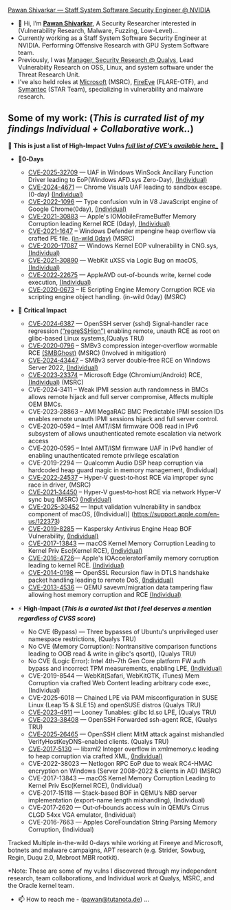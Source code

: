 [Pawan Shivarkar — Staff System Software Security Engineer @ NVIDIA](https://www.nvidia.com)

- 👋 Hi, I’m [**Pawan Shivarkar**](https://github.com/pawan-shivarkar), A Security Researcher interested in (Vulnerability Research, Malware, Fuzzing, Low-Level)...
-    Currently working as a Staff System Software Security Engineer at NVIDIA. Performing Offensive Research with GPU System Software team.
-    Previously, I was [Manager, Security Research @ Qualys](https://www.qualys.com), Lead Vulnerabiity Research on OSS, Linux, and system software under the Threat Research Unit.  
-    I’ve also held roles at [Microsoft](https://www.microsoft.com/en-us/msrc) (MSRC), [FireEye](https://www.fireeye.com) (FLARE-OTF), and [Symantec](https://www.broadcom.com/company/newsroom/press-releases?filtr=Symantec) (STAR Team), specializing in vulnerability and malware research.

Some of my work: (_This is currated list of my findings Individual + Collaborative work.._)
-------------------------------------------------------------------------------------------------------

🚨 **This is just a list of High‑Impact Vulns _[full list of CVE's available here_](https://github.com/pawan-shivarkar/List-of-CVE-s-)_** 🚨

- 🌟**0‑Days**
  - [CVE‑2025‑32709](https://msrc.microsoft.com/update-guide/en-US/advisory/CVE-2025-32709) — UAF in Windows WinSock Ancillary Function Driver leading to EoP(Windows AFD.sys Zero-Day), [(Individual)](https://msrc.microsoft.com/update-guide/en-US/advisory/CVE-2025-32709)
  - [CVE-2024-4671](https://msrc.microsoft.com/update-guide/vulnerability/CVE-2024-4671) — Chrome Visuals UAF leading to sandbox escape. (0-day) [(Individual)](https://msrc.microsoft.com/update-guide/vulnerability/CVE-2024-4671)
  - [CVE-2022-1096](https://msrc.microsoft.com/update-guide/vulnerability/CVE-2022-1096) — Type confusion vuln in V8 JavaScript engine of Google Chrome(0day), [(Individual)](https://msrc.microsoft.com/update-guide/vulnerability/CVE-2022-1096)
  - [CVE-2021-30883](https://support.apple.com/en-in/103159) — Apple's IOMobileFrameBuffer Memory Corruption leading Kernel RCE (0day), [(Individual)](https://support.apple.com/en-in/103159)
  - [CVE-2021-1647](https://msrc.microsoft.com/update-guide/vulnerability/CVE-2021-1647) – Windows Defender mpengine heap overflow via crafted PE file. [(in-wild 0day)](https://msrc.microsoft.com/update-guide/vulnerability/CVE-2021-1647) (MSRC)
  - [CVE-2020-17087](https://msrc.microsoft.com/update-guide/en-US/vulnerability/CVE-2020-17087?utm_source=SECDEV+Audience++PRIME+-+APRIL+2020&utm_campaign=4c30f3205c-DRF-19-October-2020_COPY_01&utm_medium=email&utm_term=0_6e92156d31-4c30f3205c-&mc_cid=4c30f3205c&mc_eid=%5BUNIQID%5D) — Windows Kernel EOP vulnerability in CNG.sys, [(Individual)](https://msrc.microsoft.com/update-guide/en-US/vulnerability/CVE-2020-17087?utm_source=SECDEV+Audience++PRIME+-+APRIL+2020&utm_campaign=4c30f3205c-DRF-19-October-2020_COPY_01&utm_medium=email&utm_term=0_6e92156d31-4c30f3205c-&mc_cid=4c30f3205c&mc_eid=%5BUNIQID%5D)
  - [CVE-2021-30890](https://support.apple.com/en-bn/103166) — WebKit uXSS via Logic Bug on macOS, [(Individual)](https://support.apple.com/en-bn/103166)
  - [CVE‑2022‑22675](https://support.apple.com/en-us/102999) — AppleAVD out-of-bounds write, kernel code execution, [(Individual)](https://support.apple.com/en-us/102999)
  - [CVE‑2020‑0673](https://msrc.microsoft.com/en-US/security-guidance/advisory/CVE-2020-0673) – IE Scripting Engine Memory Corruption RCE via scripting engine object handling. (in-wild 0day) (MSRC)
 
- 🚨 **Critical Impact**
  - [CVE‑2024‑6387](https://www.qualys.com/regresshion-cve-2024-6387/) — OpenSSH server (sshd) Signal-handler race regression [(“regreSSHion”)](https://www.qualys.com/regresshion-cve-2024-6387/) enabling remote, unauth RCE as root on glibc-based Linux systems,(Qualys TRU)
  - [CVE‑2020‑0796](https://msrc.microsoft.com/update-guide/vulnerability/CVE-2020-0796)  – SMBv3 compression integer‑overflow wormable RCE [(SMBGhost)](https://msrc.microsoft.com/update-guide/vulnerability/CVE-2020-0796) (MSRC) (Involved in mitigation)
  - [CVE‑2024‑43447](https://msrc.microsoft.com/update-guide/vulnerability/CVE-2024-43447) – SMBv3 server double‑free RCE on Windows Server 2022, [(Individual)](https://msrc.microsoft.com/update-guide/vulnerability/CVE-2024-43447)
  - [CVE‑2023‑23374](https://msrc.microsoft.com/update-guide/vulnerability/CVE-2023-23374) – Microsoft Edge (Chromium/Android) RCE,[(Individual)](https://msrc.microsoft.com/update-guide/vulnerability/CVE-2023-23374) (MSRC)
  - CVE‑2024‑3411  – Weak IPMI session auth randomness in BMCs allows remote hijack and full server compromise, Affects multiple OEM BMCs.
  - CVE‑2023‑28863 – AMI MegaRAC BMC Predictable IPMI session IDs enables remote unauth IPMI sessions hijack and full server control.
  - CVE‑2020‑0594  – Intel AMT/ISM firmware OOB read in IPv6 subsystem of allows unauthenticated remote escalation via network access
  - CVE‑2020‑0595  – Intel AMT/ISM firmware UAF in IPv6 handler of enabling unauthenticated remote privilege escalation
  - CVE-2019-2294  — Qualcomm Audio DSP heap corruption via hardcoded heap guard magic in memory management, (Individual)
  - [CVE‑2022‑24537](https://msrc.microsoft.com/update-guide/vulnerability/CVE-2022-24537) – Hyper‑V guest‑to‑host RCE via improper sync race in driver, (MSRC)
  - [CVE‑2021‑34450](https://msrc.microsoft.com/update-guide/en-US/advisory/CVE-2021-34450) – Hyper‑V guest‑to‑host RCE via network Hyper‑V sync bug (MSRC) [(Individual)](https://msrc.microsoft.com/update-guide/en-US/advisory/CVE-2021-34450)
  - [CVE-2025-30452](https://support.apple.com/en-us/122373) — Input validation vulnerability in sandbox component of macOS, [(Individual)] (https://support.apple.com/en-us/122373)
  - [CVE-2019-8285](https://securityvulnerability.io/vulnerability/CVE-2019-8285) — Kaspersky Antivirus Engine Heap BOF Vulnerability, [(Individual)](https://securityvulnerability.io/vulnerability/CVE-2019-8285)
  - [CVE-2017-13843](https://support.apple.com/en-us/103804) — macOS Kernel Memory Corruption Leading to Kernel Priv Esc(Kernel RCE), [(Individual)](https://support.apple.com/en-us/103804)
  - [CVE-2016-4726](https://support.apple.com/en-mk/103800)— Apple's IOAcceleratorFamily memory corruption leading to kernel RCE. [(Individual)](https://support.apple.com/en-mk/103800)
  - [CVE-2014-0198](https://bugzilla.redhat.com/show_bug.cgi?id=1093837) — OpenSSL Recursion flaw in DTLS handshake packet handling leading to remote DoS, [(Individual)](https://bugzilla.redhat.com/show_bug.cgi?id=1093837)
  - [CVE-2013-4536]() — QEMU savevm/migration data tampering flaw allowing host memory corruption and RCE [(Individual)]()
 
- ⚡ **High‑Impact (_This is a curated list that I feel deserves a mention regardless of CVSS score_)**
  - No CVE (Bypass) — Three bypasses of Ubuntu's unprivileged user namespace restrictions, (Qualys TRU)
  - No CVE (Memory Corruption): Nontransitive comparison functions leading to OOB read & write in glibc's qsort(), (Qualys TRU)
  - No CVE (Logic Error): Intel 4th–7th Gen Core platform FW auth bypass and incorrect TPM measurements, enabling LPE, [(Individual)]()
  - CVE-2019-8544 — WebKit(Safari, WebKitGTK, iTunes) Mem Corruption via crafted Web Content leading arbitrary code exec, (Individual)
  - CVE-2025-6018 — Chained LPE via PAM misconfiguration in SUSE Linux (Leap 15 & SLE 15) and openSUSE distros (Qualys TRU)
  - [CVE‑2023‑4911](https://blog.qualys.com/vulnerabilities-threat-research/2023/10/03/cve-2023-4911-looney-tunables-local-privilege-escalation-in-the-glibcs-ld-so) — Looney Tunables: glibc ld.so LPE, (Qualys TRU)
  - [CVE‑2023‑38408](https://blog.qualys.com/vulnerabilities-threat-research/2023/07/19/cve-2023-38408-remote-code-execution-in-opensshs-forwarded-ssh-agent) — OpenSSH Forwarded ssh-agent RCE, (Qualys TRU)
  - [CVE‑2025‑26465](https://blog.qualys.com/vulnerabilities-threat-research/2025/02/18/qualys-tru-discovers-two-vulnerabilities-in-openssh-cve-2025-26465-cve-2025-26466) — OpenSSH client MitM attack against mishandled VerifyHostKeyDNS-enabled clients. (Qualys TRU)
  - [CVE‑2017‑5130](https://ubuntu.com/security/CVE-2017-5130) — libxml2 Integer overflow in xmlmemory.c leading to heap corruption via crafted XML, [(Individual)](https://ubuntu.com/security/CVE-2017-5130)
  - CVE-2022-38023 — Netlogon RPC EoP due to weak RC4-HMAC encryption on Windows (Server 2008–2022 & clients in AD) (MSRC)
  - CVE-2017-13843 — macOS Kernel Memory Corruption Leading to Kernel Priv Esc(Kernel RCE), (Individual)
  - CVE‑2017‑15118 — Stack-based BOF in QEMU’s NBD server implementation (export-name length mishandling), (Individual)
  - CVE‑2017‑2620  — Out‑of‑bounds access vuln in QEMU’s Cirrus CLGD 54xx VGA emulator, (Individual)
  - CVE-2016-7663 — Apples CoreFoundation String Parsing Memory Corruption, (Individual)


Tracked Multiple in-the-wild 0-days while working at Fireeye and Microsoft, botnets and malware campaigns, APT research (e.g. Strider, Sowbug, Regin, Duqu 2.0,  Mebroot MBR rootkit).

*Note: These are some of my vulns I discovered through my independent research, team collaborations, and Individual work at Qualys, MSRC, and the Oracle kernel team.

- 📫 How to reach me - (pawan@tutanota.de) ...

<!---
pawan-shivarkar/pawan-shivarkar is a ✨ special ✨ repository because its `README.md` (this file) appears on your GitHub profile.
You can click the Preview link to take a look at your changes.
--->
